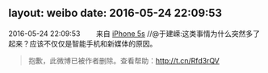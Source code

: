 layout: weibo
date: 2016-05-24 22:09:53
---
2016-05-24 22:09:53  &nbsp;&nbsp;&nbsp;&nbsp;&nbsp;&nbsp; 来自 <a href="sinaweibo://customweibosource" rel="nofollow">iPhone 5s</a>
//@于建嵘:这类事情为什么突然多了起来？应该不仅仅是智能手机和新媒体的原因。
>  抱歉，此微博已被作者删除。查看帮助：http://t.cn/Rfd3rQV
